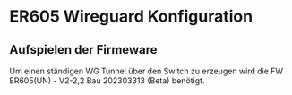 # ER605 Wireguard Konfiguration

## Aufspielen der Firmeware
Um einen ständigen WG Tunnel über den Switch zu erzeugen wird die FW ER605(UN) - V2-2,2 Bau 202303313 (Beta) benötigt.
